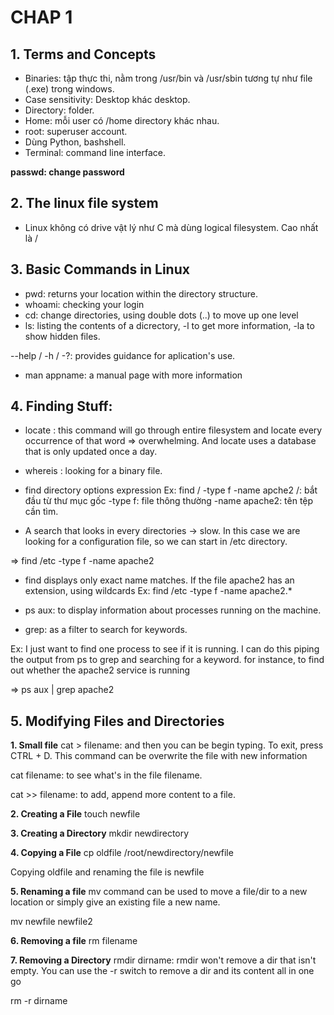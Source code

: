 # CHAP 1
## 1. Terms and Concepts
- Binaries: tập thực thi, nằm trong /usr/bin và /usr/sbin tương tự như file (.exe) trong windows.
- Case sensitivity: Desktop khác desktop.
- Directory: folder.
- Home: mỗi user có /home directory khác nhau.
- root: superuser account.
- Dùng Python, bashshell.
- Terminal: command line interface.

**passwd: change password**

## 2. The linux file system
- Linux không có drive vật lý như C mà dùng logical filesystem. Cao nhất là /

## 3. Basic Commands in Linux
- pwd: returns your location within the directory structure.
- whoami: checking your login
- cd: change directories, using double dots (..) to move up one level
- ls: listing the contents of a dicrectory, -l to get more information, -la to show hidden files.

--help / -h / -?: provides guidance for aplication's use.
- man appname: a manual page with more information

## 4. Finding Stuff:
- locate <keyword>: this command will go through entire filesystem and locate every occurrence of that word => overwhelming. And locate uses a database that is only updated once a day.
- whereis <keyword>: looking for a binary file.
- find directory options expression
Ex: find / -type f -name apche2
/: bắt đầu từ thư mục gốc
-type f: file thông thường
-name apache2: tên tệp cần tìm.

- A search that looks in every directories -> slow. In this case we are looking for a configuration file, so we can start in /etc directory.

=> find /etc -type f -name apache2

- find displays only exact name matches. If the file apache2 has an extension, using wildcards
Ex: find /etc -type f -name apache2.*

- ps aux: to display information about processes running on the machine.

- grep: as a filter to search for keywords.

Ex: I just want to find one process to see if it is running. I can do this piping the output from ps to grep and searching for a keyword. for instance, to find out whether the apache2 service is running

=> ps aux | grep apache2

## 5. Modifying Files and Directories

**1. Small file**
cat > filename: and then you can be begin typing. To exit, press CTRL + D. This command can be overwrite the file with new information

cat filename: to see what's in the file filename.

cat >> filename: to add, append more content to a file.

**2. Creating a File**
touch newfile

**3. Creating a Directory**
mkdir newdirectory

**4. Copying a File**
cp oldfile /root/newdirectory/newfile

Copying oldfile and renaming the file is newfile

**5. Renaming a file**
mv command can be used to move a file/dir to a new location or simply give an existing file a new name.

mv newfile newfile2

**6. Removing a file**
rm filename

**7. Removing a Directory**
rmdir dirname: rmdir won't remove a dir that isn't empty. You can use the -r switch to remove a dir and its content all in one go

rm -r dirname